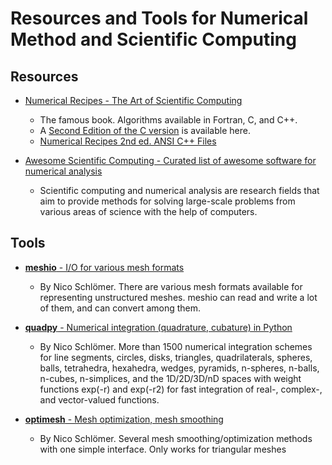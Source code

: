 # Resources and Tools for Numerical Method and Scientific Computing

## Resources 

* [Numerical Recipes - The Art of Scientific Computing](http://numerical.recipes/)
    - The famous book.  Algorithms available in Fortran, C, and C++.
    - A [Second Edition of the C version](https://www.cec.uchile.cl/cinetica/pcordero/MC_libros/NumericalRecipesinC.pdf) is available here.
    - [Numerical Recipes 2nd ed. ANSI C++ Files](https://www.astro.umd.edu/~ricotti/NEWWEB/teaching/ASTR415/InClassExamples/NR3/legacy/nr2/CPP_211/index.htm)

* [Awesome Scientific Computing -  Curated list of awesome software for numerical analysis](https://github.com/nschloe/awesome-scientific-computing)
    - Scientific computing and numerical analysis are research fields that aim to provide methods for solving large-scale problems from various areas of science with the help of computers. 

## Tools

* [__meshio__ - I/O for various mesh formats](https://github.com/nschloe/meshio)
    - By Nico Schlömer. There are various mesh formats available for representing unstructured meshes. meshio can read and write a lot of them, and can convert among them.

* [__quadpy__ - Numerical integration (quadrature, cubature) in Python](https://github.com/nschloe/quadpy)
    - By Nico Schlömer. More than 1500 numerical integration schemes for line segments, circles, disks, triangles, quadrilaterals, spheres, balls, tetrahedra, hexahedra, wedges, pyramids, n-spheres, n-balls, n-cubes, n-simplices, and the 1D/2D/3D/nD spaces with weight functions exp(-r) and exp(-r2) for fast integration of real-, complex-, and vector-valued functions.

* [__optimesh__ - Mesh optimization, mesh smoothing](https://github.com/nschloe/optimesh)
    - By Nico Schlömer. Several mesh smoothing/optimization methods with one simple interface. Only works for triangular meshes

